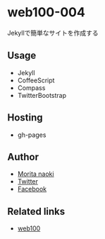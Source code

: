 web100-004
==========

Jekyllで簡単なサイトを作成する

Usage
------

- Jekyll
- CoffeeScript
- Compass
- TwitterBootstrap

Hosting
-----------

- gh-pages

Author
-------

- [Morita naoki](http://moritanaoki.org)
- [Twitter](http://twitter.com/morizotter)
- [Facebook](http://facebook.com/morizotter)

Related links
--------------

- [web100](https://github.com/morizotter/web100)